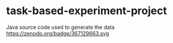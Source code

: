 # task-based-experiment-project
 Java source code used to generate the data
 https://zenodo.org/badge/367129663.svg
